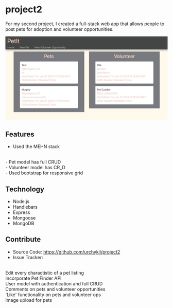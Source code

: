 # project2

For my second project, I created a full-stack web app that allows people to post pets for adoption and volunteer opportunities.

![PetIt](/PetIt.jpg)

## Features

- Used the MEHN stack
<br>
- Pet model has full CRUD
<br>
- Volunteer model has CR_D
<br>
- Used bootstrap for responsive grid



## Technology

- Node.js
- Handlebars
- Express
- Mongoose
- MongoDB




## Contribute

- Source Code: https://github.com/urchykli/project2
- Issue Tracker:
<br>
	Edit every charactistic of a pet listing
<br>
	Incorporate Pet Finder API
<br>
	User model with authentication and full CRUD
<br>
	Comments on pets and volunteer opportunities
<br>
	'Like' functionality on pets and volunteer ops
<br>
	Image upload for pets


